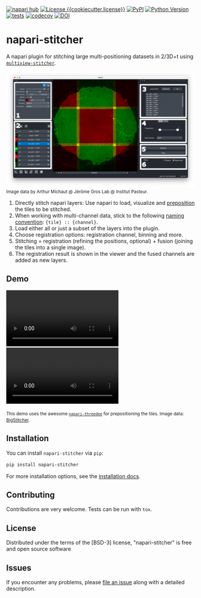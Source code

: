 [![napari hub](https://img.shields.io/endpoint?url=https://api.napari-hub.org/shields/napari-stitcher)](https://napari-hub.org/plugins/napari-stitcher)
[![License {{cookiecutter.license}}](https://img.shields.io/pypi/l/napari-stitcher.svg?color=green)](https://github.com/multiview-stitcher/napari-stitcher/raw/main/LICENSE)
[![PyPI](https://img.shields.io/pypi/v/napari-stitcher.svg?color=green)](https://pypi.org/project/napari-stitcher)
[![Python Version](https://img.shields.io/pypi/pyversions/napari-stitcher.svg?color=green)](https://python.org)
[![tests](https://github.com/multiview-stitcher/napari-stitcher/actions/workflows/test_and_deploy.yml/badge.svg)](https://github.com/multiview-stitcher/napari-stitcher/actions)
[![codecov](https://codecov.io/gh/multiview-stitcher/napari-stitcher/branch/main/graph/badge.svg)](https://codecov.io/gh/multiview-stitcher/napari-stitcher)
[![DOI](https://zenodo.org/badge/697999800.svg)](https://zenodo.org/doi/10.5281/zenodo.13151252)


# napari-stitcher

A napari plugin for stitching large multi-positioning datasets in 2/3D+t using [`multiview-stitcher`](https://github.com/multiview-stitcher/multiview-stitcher).

![](docs/images/napari-stitcher-loaded-mosaic-annotated.png)
<small>Image data by Arthur Michaut @ Jérôme Gros Lab @ Institut Pasteur.</small>

1. Directly stitch napari layers: Use napari to load, visualize and [preposition](prearrangement.md) the tiles to be stitched.
2. When working with multi-channel data, stick to the following [naming convention](naming_convention.md): `{tile} :: {channel}`.
3. Load either all or just a subset of the layers into the plugin.
4. Choose registration options: registration channel, binning and more.
5. Stitching = registration (refining the positions, optional) + fusion (joining the tiles into a single image).
6. The registration result is shown in the viewer and the fused channels are added as new layers.

## Demo

![](images/demo_3d.mp4)
<video controls>
<source src="https://github.com/multiview-stitcher/napari-stitcher/raw/refs/heads/main/docs/images/demo_3d.mp4" type="video/mp4">
</video>

<small>This demo uses the awesome [`napari-threedee`](https://github.com/napari-threedee/napari-threedee) for prepositioning the tiles. Image data: [BigStitcher](https://imagej.net/plugins/bigstitcher/).</small>

## Installation

You can install `napari-stitcher` via `pip`:

```bash
pip install napari-stitcher
```

For more installation options, see the [installation docs](https://multiview-stitcher.github.io/napari-stitcher/main/installation/).

## Contributing

Contributions are very welcome. Tests can be run with `tox`.

## License

Distributed under the terms of the [BSD-3] license, "napari-stitcher" is free and open source software

## Issues

If you encounter any problems, please [file an issue](https://github.com/multiview-stitcher/napari-stitcher/issues) along with a detailed description.
